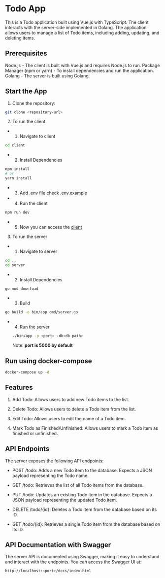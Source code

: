 # Todo App
This is a Todo application built using Vue.js with TypeScript. The client interacts with the server-side implemented in Golang. The application allows users to manage a list of Todo items, including adding, updating, and deleting items.

## Prerequisites

Node.js - The client is built with Vue.js and requires Node.js to run.
Package Manager (npm or yarn) - To install dependencies and run the application.
Golang - The server is built using Golang.


## Start the App
1. Clone the repository:
```bash
git clone <repository-url>
```

2. To run the client
- 1. Navigate to client
```bash
cd client
```
- 2. Install Dependencies
```bash
npm install
# or
yarn install
```
- 3. Add .env file
check .env.example

- 4. Run the client
```bash
npm run dev
```
- 5. Now you can access the [client](http://localhost:5173)

3. To run the server
- 1. Navigate to server
```bash
cd ..
cd server
```
- 2. Install Dependencies
```bash
go mod download

```
- 3. Build
```bash
go build -o bin/app cmd/server.go
```
- 4. Run the server
    ```bash
    ./bin/app -p <port> -db<db path>
    ```
    Note: **port is 5000 by default**

## Run using docker-compose
```bash
docker-compose up -d
```


## Features

1. Add Todo: Allows users to add new Todo items to the list.

2. Delete Todo: Allows users to delete a Todo item from the list. 

3. Edit Todo: Allows users to edit the name of a Todo item.

4. Mark Todo as Finished/Unfinished: Allows users to mark a Todo item as finished or unfinished.

## API Endpoints
The server exposes the following API endpoints:

- POST /todo: Adds a new Todo item to the database. Expects a JSON payload representing the Todo name.

- GET /todo: Retrieves the list of all Todo items from the database.

- PUT /todo: Updates an existing Todo item in the database. Expects a JSON payload representing the updated Todo item.

- DELETE /todo/{id}: Deletes a Todo item from the database based on its ID.

- GET /todo/{id}: Retrieves a single Todo item from the database based on its ID.

## API Documentation with Swagger
The server API is documented using Swagger, making it easy to understand and interact with the endpoints. You can access the Swagger UI at:
```bash
http://localhost:<port>/docs/index.html
```

